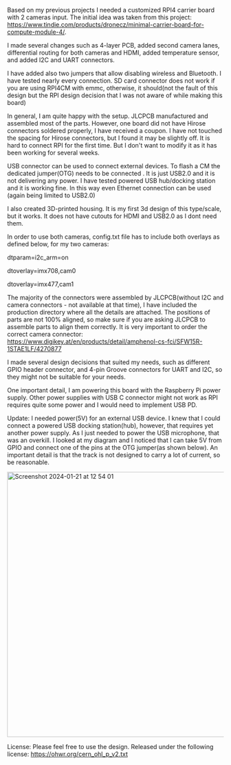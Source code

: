 Based on my previous projects I needed a customized RPI4 carrier board with 2 cameras input. The initial idea was taken from this project: https://www.tindie.com/products/dronecz/minimal-carrier-board-for-compute-module-4/.

I made several changes such as 4-layer PCB, added second camera lanes, differential routing for both cameras and HDMI, added temperature sensor, and added I2C and UART connectors.

I have added also two jumpers that allow disabling wireless and Bluetooth. I have tested nearly every connection. SD card connector does not work if you are using RPI4CM with emmc, otherwise, it should(not the fault of this design but the RPI design decision that I was not aware of while making this board)

In general, I am quite happy with the setup. JLCPCB manufactured and assembled most of the parts. However, one board did not have Hirose connectors soldered properly, I have received a coupon. I have not touched the spacing for Hirose connectors, but I found it may be slightly off. It is hard to connect RPI for the first time. But I don't want to modify it as it has been working for several weeks.

USB connector can be used to connect external devices. To flash a CM the dedicated jumper(OTG) needs to be connected . It is just USB2.0 and it is not delivering any power. I have tested powered USB hub/docking station and it is working fine. In this way even Ethernet connection can be used (again being limited to USB2.0)

I also created 3D-printed housing. It is my first 3d design of this type/scale, but it works. It does not have cutouts for HDMI and USB2.0 as I dont need them.

In order to use both cameras, config.txt file has to include both overlays as defined below, for my two cameras:

dtparam=i2c_arm=on

dtoverlay=imx708,cam0

dtoverlay=imx477,cam1

The majority of the connectors were assembled by JLCPCB(without I2C and camera connectors - not available at that time), I have included the production directory where all the details are attached. The positions of parts are not 100% aligned, so make sure if you are asking JLCPCB to assemble parts to align them correctly. It is very important to order the correct camera connector: https://www.digikey.at/en/products/detail/amphenol-cs-fci/SFW15R-1STAE1LF/4270877

I made several design decisions that suited my needs, such as different GPIO header connector, and 4-pin Groove connectors for UART and I2C, so they might not be suitable for your needs.

One important detail, I am powering this board with the Raspberry Pi power supply. Other power supplies with USB C connector might not work as RPI requires quite some power and I would need to implement USB PD.

Update:
I needed power(5V) for an external USB device. I knew that I could connect a powered USB docking station(hub), however, that requires yet another power supply. As I just needed to power the USB microphone, that was an overkill. I looked at my diagram and I noticed that I can take 5V from GPIO and connect one of the pins at the OTG jumper(as shown below). An important detail is that the track is not designed to carry a lot of current, so be reasonable. 

<img width="615" alt="Screenshot 2024-01-21 at 12 54 01" src="https://github.com/RobertLukan/rpi-cm4-custom-board/assets/15019985/78a3a4ae-f855-410a-9d0c-685198d1b0c8">


License:
Please feel free to use the design. Released under the following license: 
https://ohwr.org/cern_ohl_p_v2.txt

